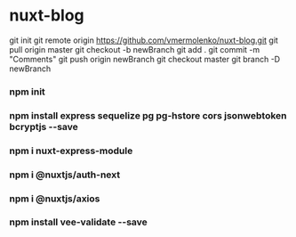# nuxt-blog
git init
git remote origin https://github.com/vmermolenko/nuxt-blog.git
git pull origin master
git checkout -b newBranch
git add . 
git commit -m "Comments"
git push origin newBranch
git checkout master
git branch -D newBranch


### npm init
### npm install express sequelize pg pg-hstore cors jsonwebtoken bcryptjs --save
### npm i nuxt-express-module
### npm i @nuxtjs/auth-next
### npm i @nuxtjs/axios
### npm install vee-validate --save
